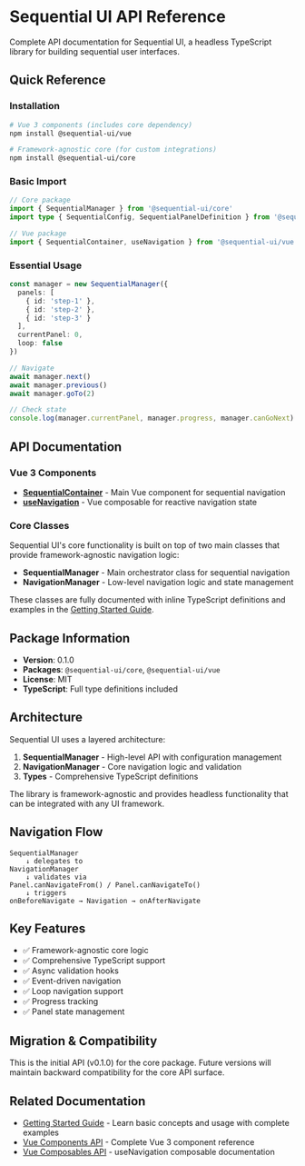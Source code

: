 # Sequential UI API Reference

Complete API documentation for Sequential UI, a headless TypeScript library for building sequential user interfaces.

## Quick Reference

### Installation

```bash
# Vue 3 components (includes core dependency)
npm install @sequential-ui/vue

# Framework-agnostic core (for custom integrations)
npm install @sequential-ui/core
```

### Basic Import

```typescript
// Core package
import { SequentialManager } from '@sequential-ui/core'
import type { SequentialConfig, SequentialPanelDefinition } from '@sequential-ui/core'

// Vue package
import { SequentialContainer, useNavigation } from '@sequential-ui/vue'
```

### Essential Usage

```typescript
const manager = new SequentialManager({
  panels: [
    { id: 'step-1' },
    { id: 'step-2' },
    { id: 'step-3' }
  ],
  currentPanel: 0,
  loop: false
})

// Navigate
await manager.next()
await manager.previous()
await manager.goTo(2)

// Check state
console.log(manager.currentPanel, manager.progress, manager.canGoNext)
```

## API Documentation

### Vue 3 Components

- **[SequentialContainer](./vue-components.md)** - Main Vue component for sequential navigation
- **[useNavigation](./vue-composables.md)** - Vue composable for reactive navigation state

### Core Classes

Sequential UI's core functionality is built on top of two main classes that provide framework-agnostic navigation logic:

- **SequentialManager** - Main orchestrator class for sequential navigation
- **NavigationManager** - Low-level navigation logic and state management

These classes are fully documented with inline TypeScript definitions and examples in the [Getting Started Guide](../getting-started.md).

## Package Information

- **Version**: 0.1.0
- **Packages**: `@sequential-ui/core`, `@sequential-ui/vue`
- **License**: MIT
- **TypeScript**: Full type definitions included

## Architecture

Sequential UI uses a layered architecture:

1. **SequentialManager** - High-level API with configuration management
2. **NavigationManager** - Core navigation logic and validation
3. **Types** - Comprehensive TypeScript definitions

The library is framework-agnostic and provides headless functionality that can be integrated with any UI framework.

## Navigation Flow

```
SequentialManager
    ↓ delegates to
NavigationManager
    ↓ validates via
Panel.canNavigateFrom() / Panel.canNavigateTo()
    ↓ triggers
onBeforeNavigate → Navigation → onAfterNavigate
```

## Key Features

- ✅ Framework-agnostic core logic
- ✅ Comprehensive TypeScript support
- ✅ Async validation hooks
- ✅ Event-driven navigation
- ✅ Loop navigation support
- ✅ Progress tracking
- ✅ Panel state management

## Migration & Compatibility

This is the initial API (v0.1.0) for the core package. Future versions will maintain backward compatibility for the core API surface.

## Related Documentation

- [Getting Started Guide](../getting-started.md) - Learn basic concepts and usage with complete examples
- [Vue Components API](./vue-components.md) - Complete Vue 3 component reference
- [Vue Composables API](./vue-composables.md) - useNavigation composable documentation